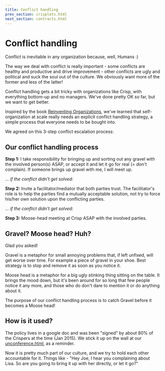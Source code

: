 ```yaml
---
title: Conflict handling
prev_section: crisplets.html
next_section: contracts.html
---
```


Conflict handling
=================

Conflict is inevitable in any organization because, well, Humans :)

The way we deal with conflict is really important - some conflicts are healthy and productive and drive improvement - other conflicts are ugly and political and suck the soul out of the culture. We obviously want more of the former and less of the latter!

Conflict handling gets a bit tricky with organizations like Crisp, with everything bottom-up and no managers. We've done pretty OK so far, but we want to get better.

Inspired by the book [Reinventing Organizations](http://www.reinventingorganizations.com), we've learned that self-organization at scale really needs an explicit conflict handling strategy, a simple process that everyone needs to be bought into.

We agreed on this 3-step conflict escalation process:

Our conflict handling process
---------------------------------------------------

**Step 1:** I take responsibility for bringing up and sorting out any gravel with the involved person(s) ASAP, or accept it and let it go for real (= don't complain). If someone brings up gravel with me, I will meet up.

*... if the conflict didn't get solved:*

**Step 2:** Invite a facilitator/mediator that both parties trust. The facilitator's role is to help the parties find a mutually acceptable solution, not try to force his/her own solution upon the conflicting parties.

*... if the conflict didn't get solved:*

**Step 3:** Moose-head meeting at Crisp ASAP with the involved parties.

Gravel? Moose head? Huh?
------------------------

Glad you asked!

Gravel is a metaphor for small annoying problems that, if left unfixed, will get worse over time. For example a piece of gravel in your shoe. Best strategy is to stop and remove it as soon as you notice it.

Moose head is a metaphor for a big ugly stinking thing sitting on the table. It brings the mood down, but it's been around for so long that few people notice it any more, and those who do don't dare to mention it or do anything about it.

The purpose of our conflict handling process is to catch Gravel before it becomes a Moose head!

How is it used?
--------------------------------

The policy lives in a google doc and was been "signed" by about 80% of the Crispers at the time (Jan 2015). We stick it up on the wall at our [unconference.html](unconferences), as a reminder.

Now it is pretty much part of our culture, and we try to hold each other accountable for it. Things like - "Hey Joe, I hear you complaining about Lisa. So are you going to bring it up with her directly, or let it go?"



